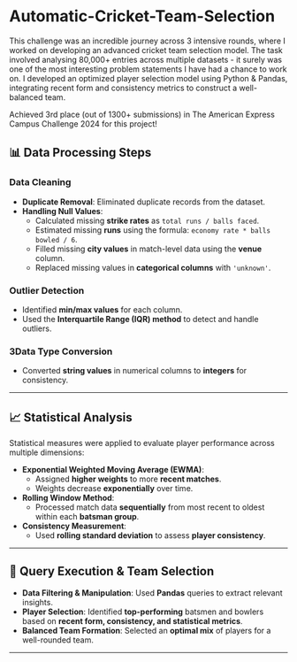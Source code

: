 # Automatic-Cricket-Team-Selection
This challenge was an incredible journey across 3 intensive rounds, where I worked on developing an advanced cricket team selection model. The task involved analysing 80,000+ entries across multiple datasets - it surely was one of the most interesting problem statements I have had a chance to work on. I developed an optimized player selection model using Python & Pandas, integrating recent form and consistency metrics to construct a well-balanced team. 

Achieved 3rd place (out of 1300+ submissions) in The American Express Campus Challenge 2024 for this project!

## 📊 Data Processing Steps  

### **Data Cleaning**  
- **Duplicate Removal**: Eliminated duplicate records from the dataset.  
- **Handling Null Values**:  
  - Calculated missing **strike rates** as `total runs / balls faced`.  
  - Estimated missing **runs** using the formula: `economy rate * balls bowled / 6`.  
  - Filled missing **city values** in match-level data using the **venue** column.  
  - Replaced missing values in **categorical columns** with `'unknown'`.  

### **Outlier Detection**  
- Identified **min/max values** for each column.  
- Used the **Interquartile Range (IQR) method** to detect and handle outliers.  

### **3️Data Type Conversion**  
- Converted **string values** in numerical columns to **integers** for consistency.  

---

## 📈 Statistical Analysis  
Statistical measures were applied to evaluate player performance across multiple dimensions:  

- **Exponential Weighted Moving Average (EWMA)**:  
  - Assigned **higher weights** to more **recent matches**.  
  - Weights decrease **exponentially** over time.  
- **Rolling Window Method**:  
  - Processed match data **sequentially** from most recent to oldest within each **batsman group**.  
- **Consistency Measurement**:  
  - Used **rolling standard deviation** to assess **player consistency**.  

---

## 🎯 Query Execution & Team Selection  
- **Data Filtering & Manipulation**: Used **Pandas** queries to extract relevant insights.  
- **Player Selection**: Identified **top-performing** batsmen and bowlers based on **recent form, consistency, and statistical metrics**.  
- **Balanced Team Formation**: Selected an **optimal mix** of players for a well-rounded team.  

---
